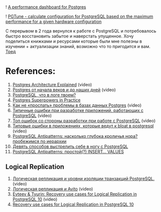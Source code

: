 ! [A performance dashboard for Postgres](https://github.com/ankane/pghero)

! [PGTune - calculate configuration for PostgreSQL based on the maximum performance for a given hardware configuration](https://pgtune.leopard.in.ua/#/)

С перерывом в 2 года вернулся к работе с PostgreSQL и потребовалось быстро восстановить забытое и наверстать упущенное. Хочу поделиться книжками и ресурсами которые были мне полезны в изучении + актуализации знаний, возможно что то пригодится и вам. [Тред](https://twitter.com/_abstractart/status/1653435792214065182)

# References:

1. [Postgres Architecture Explained](https://www.youtube.com/watch?v=Q56kljmIN14&list=PLQnljOFTspQXjD0HOzN7P2tgzu7scWpl2&index=104) (video)
2. [Postgres от начала веков и до наших дней](https://www.youtube.com/watch?v=LlIEboRi4m8) (video)
3. [PostgreSQL, что в логе твоем?](https://habr.com/ru/companies/tensor/articles/696804/)
4. [Postgres Superpowers in Practice](https://event-driven.io/en/postgres_superpowers/)
5. [Как не «проспать» проблемы в базах данных Postgres](https://www.youtube.com/watch?v=MLS6L0QaiC4) (video)
6. [Типичные ошибки при разработке приложений, работающих с PostgreSQL](https://www.youtube.com/watch?v=dDryrO8y82c&list=PLH-XmS0lSi_zgalbXwsytGNdAlNYmmE5C&index=27) (video)
7. [Топ ошибок со стороны разработки при работе с PostgreSQL](https://www.youtube.com/watch?v=HjLnY0aPQZo&list=PLH-XmS0lSi_wMtn1TsBc2_vv7tBDAf7Qg&index=9) (video)
8. [Типовые ошибки в приложениях, которые ведут к bloat в postgresql](https://www.youtube.com/watch?v=-GNHIHEHDmQ&list=PLH-XmS0lSi_xHPmiMdgH9uSW9vBK1yP1A&index=9) (video)
9. [PostgreSQL Antipatterns: насколько глубока кроличья нора? пробежимся по иерархии](https://habr.com/ru/company/tensor/blog/501614/)
10. [Девять способов выстрелить себе в ногу с PostgreSQL](https://habr.com/ru/articles/731942/)
11. [PostgreSQL Antipatterns: простой(?) INSERT… VALUES](https://habr.com/ru/companies/tensor/articles/702902/)

## Logical Replication

1. [Логическая репликация и уровни изоляции транзакций PostgreSQL.](https://www.youtube.com/watch?v=5i07k-uvxXY) (video)
2. [Логическая репликация и Avito](https://www.youtube.com/watch?v=vCYGOVa3w1g) (video)
3. [Evteev & Tyurin: Recovery use cases for Logical Replication in PostgreSQL 10](https://www.youtube.com/watch?v=kk_jwyQwyyk) (video)
4. [Recovery use cases for Logical Replication in PostgreSQL 10](https://medium.com/avitotech/recovery-use-cases-for-logical-replication-in-postgresql-10-a1e6bab03072)

